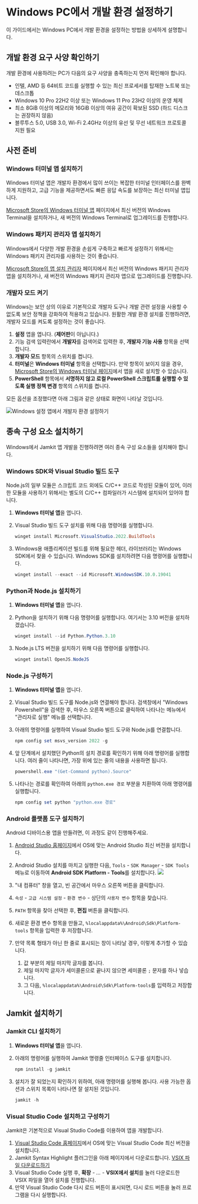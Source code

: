 # Windows PC에서 개발 환경 설정하기

이 가이드에서는 Windows PC에서 개발 환경을 설정하는 방법을 상세하게 설명합니다.

## 개발 환경 요구 사양 확인하기

개발 환경에 사용하려는 PC가 다음의 요구 사양을 충족하는지 먼저 확인해야 합니다.

* 인텔, AMD 등 64비트 코드를 실행할 수 있는 최신 프로세서를 탑재한 노트북 또는 데스크톱
* Windows 10 Pro 22H2 이상 또는 Windows 11 Pro 23H2 이상의 운영 체제
* 최소 8GiB 이상의 메모리와 16GiB 이상의 여유 공간이 확보된 SSD (하드 디스크는 권장하지 않음)
* 블루투스 5.0, USB 3.0, Wi-Fi 2.4GHz 이상의 유선 및 무선 네트워크 프로토콜 지원 필요

## 사전 준비

### Windows 터미널 앱 설치하기

Windows 터미널 앱은 개발자 환경에서 많이 쓰이는 복잡한 터미널 인터페이스를 완벽하게 지원하고, 고급 기능을 제공하면서도 빠른 응답 속도를 보장하는 최신 터미널 앱입니다.

[Microsoft Store의 Windows 터미널 앱](https://apps.microsoft.com/detail/9N0DX20HK701?hl=ko-kr&gl=kr) 페이지에서 최신 버전의 Windows Terminal을 설치하거나, 새 버전의 Windows Terminal로 업그레이드를 진행합니다.

### Windows 패키지 관리자 앱 설치하기

Windows에서 다양한 개발 환경을 손쉽게 구축하고 빠르게 설정하기 위해서는 Windows 패키지 관리자를 사용하는 것이 좋습니다.

[Microsoft Store의 앱 설치 관리자](https://apps.microsoft.com/detail/9NBLGGH4NNS1?rtc=1&hl=ko-kr&gl=KR) 페이지에서 최신 버전의 Windows 패키지 관리자 앱을 설치하거나, 새 버전의 Windows 패키지 관리자 앱으로 업그레이드를 진행합니다.

### 개발자 모드 켜기

Windows는 보안 상의 이유로 기본적으로 개발자 도구나 개발 관련 설정을 사용할 수 없도록 보안 정책을 강화하여 적용하고 있습니다. 원활한 개발 환경 설치를 진행하려면, 개발자 모드를 켜도록 설정하는 것이 좋습니다.

1. **설정** 앱을 엽니다. (**제어판**이 아닙니다.)
1. 기능 검색 입력란에서 **개발자**를 검색어로 입력한 후, **개발자 기능 사용** 항목을 선택합니다.
1. **개발자 모드** 항목의 스위치를 켭니다.
1. **터미널**은 **Windows 터미널** 항목을 선택합니다. 만약 항목이 보이지 않을 경우, [Microsoft Store의 Windows 터미널 페이지]()에서 앱을 새로 설치할 수 있습니다.
1. **PowerShell** 항목에서 **서명하지 않고 로컬 PowerShell 스크립트를 실행할 수 있도록 실행 정책 변경** 항목의 스위치를 켭니다.

모든 옵션을 조정했다면 아래 그림과 같은 상태로 화면이 나타날 것입니다.

![Windows 설정 앱에서 개발자 환경 설정하기](images/win-devmode-setup.png)

## 종속 구성 요소 설치하기

Windows에서 Jamkit 앱 개발을 진행하려면 여러 종속 구성 요소들을 설치해야 합니다.

### Windows SDK와 Visual Studio 빌드 도구

Node.js의 일부 모듈은 스크립트 코드 외에도 C/C++ 코드로 작성된 모듈이 있어, 이러한 모듈을 사용하기 위해서는 별도의 C/C++ 컴파일러가 시스템에 설치되어 있어야 합니다.

1. **Windows 터미널 앱**을 엽니다.

1. Visual Studio 빌드 도구 설치를 위해 다음 명령어를 실행합니다.

    ```powershell
    winget install Microsoft.VisualStudio.2022.BuildTools
    ```

1. Windows용 애플리케이션 빌드를 위해 필요한 헤더, 라이브러리는 Windows SDK에서 찾을 수 있습니다. Windows SDK를 설치하려면 다음 명령어를 실행합니다.

    ```powershell
    winget install --exact --id Microsoft.WindowsSDK.10.0.19041
    ```

### Python과 Node.js 설치하기

1. **Windows 터미널 앱**을 엽니다.

1. Python을 설치하기 위해 다음 명령어를 실행합니다. 여기서는 3.10 버전을 설치하겠습니다.

    ```powershell
    winget install --id Python.Python.3.10
    ```

1. Node.js LTS 버전을 설치하기 위해 다음 명령어를 실행합니다.

    ```powershell
    winget install OpenJS.NodeJS
    ```

### Node.js 구성하기

1. **Windows 터미널 앱**을 엽니다.

1. Visual Studio 빌드 도구를 Node.js와 연결해야 합니다. 검색창에서 "Windows Powershell"을 검색한 후, 마우스 오른쪽 버튼으로 클릭하여 나타나는 메뉴에서 "관리자로 실행" 메뉴를 선택합니다.

1. 아래의 명령어를 실행하여 Visual Studio 빌드 도구와 Node.js를 연결합니다.

    ```powershell
    npm config set msvs_version 2022 -g
    ```

1. 앞 단계에서 설치했던 Python의 설치 경로를 확인하기 위해 아래 명령어를 실행합니다. 여러 줄이 나타나면, 가장 위에 있는 줄의 내용을 사용하면 됩니다.

    ```powershell
    powershell.exe "(Get-Command python).Source"
    ```

1. 나타나는 경로를 확인하여 아래의 `python.exe 경로` 부분을 치환하여 아래 명령어를 실행합니다.

    ```powershell
    npm config set python "python.exe 경로"
    ```

### Android 플랫폼 도구 설치하기

Android 디바이스용 앱을 만들려면, 이 과정도 같이 진행해주세요.

1. [Android Studio 홈페이지](https://developer.android.com/studio?hl=ko)에서 OS에 맞는 Android Studio 최신 버전을 설치합니다.

1. Android Studio 설치를 마치고 실행한 다음, `Tools` - `SDK Manager` - `SDK Tools` 메뉴로 이동하여 **Android SDK Platform - Tools**를 설치합니다.
   ![](images/android-studio-sdk-platform-tools.png)

1. "내 컴퓨터" 창을 열고, 빈 공간에서 마우스 오른쪽 버튼을 클릭합니다.

1. `속성` - `고급 시스템 설정` - `환경 변수` - 상단의 `사용자 변수` 항목을 찾습니다.

1. `PATH` 항목을 찾아 선택한 후, **편집** 버튼을 클릭합니다.

1. 새로운 환경 변수 항목을 만들고, `%localappdata%\Android\Sdk\Platform-tools` 항목을 입력한 후 저장합니다.

1. 만약 목록 형태가 아닌 한 줄로 표시되는 창이 나타날 경우, 이렇게 추가할 수 있습니다.

    1. 값 부분의 제일 마지막 글자를 봅니다.
    1. 제일 마지막 글자가 세미콜론으로 끝나지 않으면 세미콜론 `;` 문자를 하나 넣습니다.
    1. 그 다음, `%localappdata%\Android\Sdk\Platform-tools`를 입력하고 저장합니다.

## Jamkit 설치하기

### Jamkit CLI 설치하기

1. **Windows 터미널 앱**을 엽니다.

1. 아래의 명령어를 실행하여 Jamkit 명령줄 인터페이스 도구를 설치합니다.

    ```powershell
    npm install -g jamkit
    ```

1. 설치가 잘 되었는지 확인하기 위하여, 아래 명령어를 실행해 봅니다. 사용 가능한 옵션과 스위치 목록이 나타나면 잘 설치된 것입니다.

    ```powershell
    jamkit -h
    ```

### Visual Studio Code 설치하고 구성하기

Jamkit은 기본적으로 Visual Studio Code를 이용하여 앱을 개발합니다.

1. [Visual Studio Code 홈페이지](https://code.visualstudio.com/download)에서 OS에 맞는 Visual Studio Code 최신 버전을 설치합니다.
1. Jamkit Syntax Highlight 플러그인을 아래 페이지에서 다운로드합니다.
   [VSIX 파일 다운로드하기](/releases)
1. Visual Studio Code 실행 후, **확장** - *...* - **VSIX에서 설치**를 눌러 다운로드한 VSIX 파일을 열어 설치를 진행합니다.
1. 만약 Visual Studio Code 다시 로드 버튼이 표시되면, 다시 로드 버튼을 눌러 프로그램을 다시 실행합니다.
